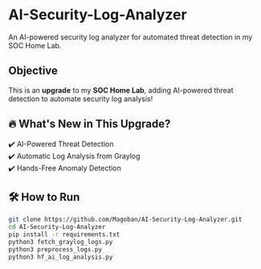# AI-Security-Log-Analyzer
An AI-powered security log analyzer for automated threat detection in my SOC Home Lab.
## Objective
This is an **upgrade** to my **SOC Home Lab**, adding AI-powered threat detection to automate security log analysis!

## 🔥 What's New in This Upgrade?
✔️ AI-Powered Threat Detection  
✔️ Automatic Log Analysis from Graylog  
✔️ Hands-Free Anomaly Detection  

## 🛠️ How to Run  
```sh
git clone https://github.com/Magoban/AI-Security-Log-Analyzer.git  
cd AI-Security-Log-Analyzer  
pip install -r requirements.txt  
python3 fetch_graylog_logs.py  
python3 preprocess_logs.py  
python3 hf_ai_log_analysis.py  
```
